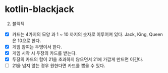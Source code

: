 # kotlin-blackjack

2. 블랙잭
- [x] 카드는 4가지의 모양 과 1 ~ 10 까지의  숫자로 이루어져 있다. Jack, King, Queen은 10으로 한다.
- [x] 게임 참여는 두명이서 한다.
- [x] 게임 시작 시 두장의 카드를 받는다.
- [x] 두장의 카드의 합이 21을 초과하지 않으면서 21에 가깝게 만드면 이긴다.
- [ ] 21을 넘지 않는 경우 원한다면 카드를 뽑을 수 있다.